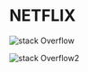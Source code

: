 # NETFLIX

![stack Overflow](https://www.linkpicture.com/q/Simulator-Screen-Shot-iPhone-14-Pro-2022-12-30-at-16.04.26_1.png)

![stack Overflow2](https://www.linkpicture.com/q/Simulator-Screen-Shot-iPhone-14-Pro-2022-12-30-at-16.04.26_1.png)
